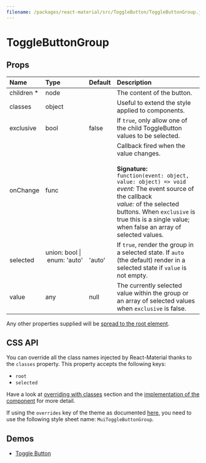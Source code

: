 ```yaml
---
filename: /packages/react-material/src/ToggleButton/ToggleButtonGroup.js
---
```


<!--- This documentation is automatically generated, do not try to edit it. -->

# ToggleButtonGroup



## Props

| Name | Type | Default | Description |
|:-----|:-----|:--------|:------------|
| <span class="prop-name required">children *</span> | <span class="prop-type">node |  | The content of the button. |
| <span class="prop-name">classes</span> | <span class="prop-type">object |  | Useful to extend the style applied to components. |
| <span class="prop-name">exclusive</span> | <span class="prop-type">bool | <span class="prop-default">false</span> | If `true`, only allow one of the child ToggleButton values to be selected. |
| <span class="prop-name">onChange</span> | <span class="prop-type">func |  | Callback fired when the value changes.<br><br>**Signature:**<br>`function(event: object, value: object) => void`<br>*event:* The event source of the callback<br>*value:* of the selected buttons. When `exclusive` is true this is a single value; when false an array of selected values. |
| <span class="prop-name">selected</span> | <span class="prop-type">union:&nbsp;bool&nbsp;&#124;<br>&nbsp;enum:&nbsp;'auto'<br><br> | <span class="prop-default">'auto'</span> | If `true`, render the group in a selected state. If `auto` (the default) render in a selected state if `value` is not empty. |
| <span class="prop-name">value</span> | <span class="prop-type">any | <span class="prop-default">null</span> | The currently selected value within the group or an array of selected values when `exclusive` is false. |

Any other properties supplied will be [spread to the root element](/guides/api#spread).

## CSS API

You can override all the class names injected by React-Material thanks to the `classes` property.
This property accepts the following keys:
- `root`
- `selected`

Have a look at [overriding with classes](/customization/overrides#overriding-with-classes) section
and the [implementation of the component](https://github.com/6thquake/react-material/tree/develop/packages/react-material/src/ToggleButton/ToggleButtonGroup.js)
for more detail.

If using the `overrides` key of the theme as documented
[here](/customization/themes#customizing-all-instances-of-a-component-type),
you need to use the following style sheet name: `MuiToggleButtonGroup`.

## Demos

- [Toggle Button](/lab/toggle-button)

